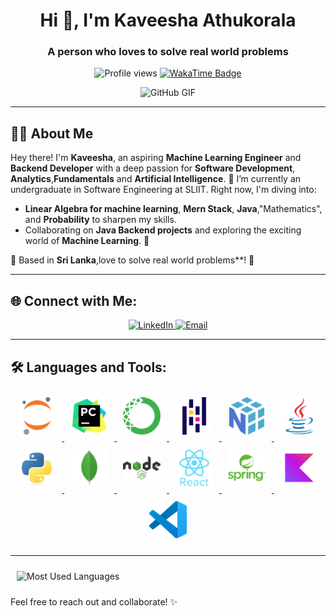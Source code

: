 <h1 align="center">Hi 👋, I'm Kaveesha Athukorala</h1>
<h3 align="center">A person who loves to solve real world problems</h3>

<p align="center">
  <img src="https://komarev.com/ghpvc/?username=kaveeshapasan2002&label=Profile%20views&color=0e75b6&style=flat" alt="Profile views" />
  <a href="https://wakatime.com/@b9187012-c1be-49ae-a125-c33fdec31629" target="_blank">
    <img src="https://wakatime.com/badge/user/b9187012-c1be-49ae-a125-c33fdec31629.svg" alt="WakaTime Badge" />
  </a>
</p>

<!-- Centered GIF under Profile Views -->
<p align="center">
  <img src="https://user-images.githubusercontent.com/74038190/229223263-cf2e4b07-2615-4f87-9c38-e37600f8381a.gif" alt="GitHub GIF" style="width: 150px; height: auto;" />
</p>

---

## 🧑‍💻 **About Me**

Hey there! I'm **Kaveesha**, an aspiring **Machine Learning Engineer** and **Backend Developer** with a deep passion for **Software Development**, **Analytics**,**Fundamentals** and **Artificial Intelligence**. 🌱
I’m currently an undergraduate in Software Engineering at SLIIT.
Right now, I'm diving into:  
- **Linear Algebra for machine learning**, **Mern Stack**, **Java**,"Mathematics", and **Probability** to sharpen my skills.  
- Collaborating on **Java Backend projects** and exploring the exciting world of **Machine Learning**. 🚀  


📍 Based in **Sri Lanka**,love to solve real world problems**! 🌟  

---

## 🌐 **Connect with Me**:
<p align="center">
  <a href="https://www.linkedin.com/in/kaveesha-athukorala-718388179/" target="_blank">
    <img src="https://raw.githubusercontent.com/rahuldkjain/github-profile-readme-generator/master/src/images/icons/Social/linked-in-alt.svg" alt="LinkedIn" height="40" width="50" />
  </a>
  
 <a href="mailto:kaveeshatech@gmail.com?subject=Hello Kaveesha&body=Hi Kaveesha," target="_blank">
  <img src="https://cdn-icons-png.flaticon.com/512/732/732200.png" alt="Email" height="40" width="50" />
</a>
</p>

---

## 🛠 **Languages and Tools**:
<p align="center">
  <a href="https://jupyter.org/" target="_blank" rel="noreferrer">
    <img src="https://raw.githubusercontent.com/devicons/devicon/master/icons/jupyter/jupyter-original.svg" alt="Jupyter" width="60" height="60" style="margin: 10px;" />
  </a>
  <a href="https://www.jetbrains.com/pycharm/" target="_blank" rel="noreferrer">
    <img src="https://raw.githubusercontent.com/devicons/devicon/master/icons/pycharm/pycharm-original.svg" alt="PyCharm" width="60" height="60" style="margin: 10px;" />
  </a>
  <a href="https://www.anaconda.com/products/individual" target="_blank" rel="noreferrer">
    <img src="https://raw.githubusercontent.com/devicons/devicon/master/icons/anaconda/anaconda-original.svg" alt="Anaconda" width="60" height="60" style="margin: 10px;" />
  </a>
  <a href="https://pandas.pydata.org/" target="_blank" rel="noreferrer">
    <img src="https://raw.githubusercontent.com/devicons/devicon/master/icons/pandas/pandas-original.svg" alt="Pandas" width="60" height="60" style="margin: 10px;" />
  </a>
  <a href="https://numpy.org/" target="_blank" rel="noreferrer">
    <img src="https://raw.githubusercontent.com/devicons/devicon/master/icons/numpy/numpy-original.svg" alt="NumPy" width="60" height="60" style="margin: 10px;" />
  </a>
  <a href="https://www.java.com" target="_blank" rel="noreferrer">
    <img src="https://raw.githubusercontent.com/devicons/devicon/master/icons/java/java-original.svg" alt="Java" width="60" height="60" style="margin: 10px;" />
  </a>
  <a href="https://www.python.org" target="_blank" rel="noreferrer">
    <img src="https://raw.githubusercontent.com/devicons/devicon/master/icons/python/python-original.svg" alt="Python" width="60" height="60" style="margin: 10px;" />
  </a>
  <a href="https://www.mongodb.com/" target="_blank" rel="noreferrer">
    <img src="https://raw.githubusercontent.com/devicons/devicon/master/icons/mongodb/mongodb-original.svg" alt="MongoDB" width="60" height="60" style="margin: 10px;" />
  </a>
  <a href="https://nodejs.org/en/" target="_blank" rel="noreferrer">
    <img src="https://raw.githubusercontent.com/devicons/devicon/master/icons/nodejs/nodejs-original-wordmark.svg" alt="NodeJS" width="60" height="60" style="margin: 10px;" />
  </a>
  <a href="https://reactjs.org/" target="_blank" rel="noreferrer">
    <img src="https://raw.githubusercontent.com/devicons/devicon/master/icons/react/react-original-wordmark.svg" alt="React" width="60" height="60" style="margin: 10px;" />
  </a>
  <a href="https://spring.io/projects/spring-boot" target="_blank" rel="noreferrer">
    <img src="https://raw.githubusercontent.com/devicons/devicon/master/icons/spring/spring-original-wordmark.svg" alt="Spring Boot" width="60" height="60" style="margin: 10px;" />
  </a>
  <a href="https://kotlinlang.org/" target="_blank" rel="noreferrer">
    <img src="https://raw.githubusercontent.com/devicons/devicon/master/icons/kotlin/kotlin-original.svg" alt="Kotlin" width="60" height="60" style="margin: 10px;" />
  </a>
  <a href="https://code.visualstudio.com/" target="_blank" rel="noreferrer">
    <img src="https://raw.githubusercontent.com/devicons/devicon/master/icons/vscode/vscode-original.svg" alt="VS Code" width="60" height="60" style="margin: 10px;" />
  </a>
</p>

---



  <!-- Most Used Languages with cache refresh -->
  <img src="https://github-readme-stats.vercel.app/api/top-langs/?username=kaveeshapasan2002&layout=compact&theme=transparent&hide_border=true&cache_seconds=1800" alt="Most Used Languages" style="margin: 10px;" />
</p>






Feel free to reach out and collaborate! ✨
